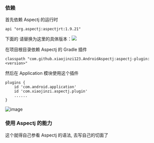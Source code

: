 ### 依赖

首先依赖 Aspectj 的运行时
```
api "org.aspectj:aspectjrt:1.9.21"
```

下面的 <version> 请替换为这里的具体版本：[![](https://jitpack.io/v/xiaojinzi123/AndroidAspectj.svg)](https://jitpack.io/#xiaojinzi123/AndroidAspectj)

在项目根目录依赖 Aspectj 的 Gradle 插件

```
classpath "com.github.xiaojinzi123.AndroidAspectj:aspectj-plugin:<version>"
```

然后在 Application 模块使用这个插件

```
plugins {
    id 'com.android.application'
    id 'com.xiaojinzi.aspectj.plugin'
    ......
}
```

![image](https://github.com/xiaojinzi123/AndroidAspectj/assets/12975743/36255505-8847-4a11-89da-45393987686b)

### 使用 Aspectj 的能力

这个就得自己参看 Aspectj 的语法, 去写自己的切面了
